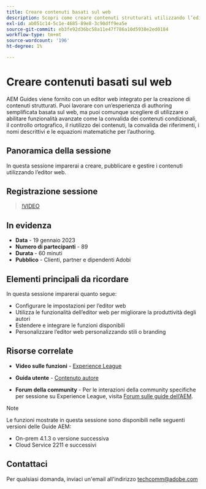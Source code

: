 ```yaml
---
title: Creare contenuti basati sul web
description: Scopri come creare contenuti strutturati utilizzando l’editor web.
exl-id: ab051c14-5c1e-4685-89e8-3c90dff9ea5e
source-git-commit: eb3fe92d36bc58a11e47f786a10d5938e2ed0184
workflow-type: tm+mt
source-wordcount: '196'
ht-degree: 1%

---
```


# Creare contenuti basati sul web

AEM Guides viene fornito con un editor web integrato per la creazione di contenuti strutturati. Puoi lavorare con un’esperienza di authoring semplificata basata sul web, ma puoi comunque scegliere di utilizzare o abilitare funzionalità avanzate come la convalida dei contenuti condizionali, il controllo ortografico, il riutilizzo dei contenuti, la convalida dei riferimenti, i nomi descrittivi e le equazioni matematiche per l’authoring.

## Panoramica della sessione

In questa sessione imparerai a creare, pubblicare e gestire i contenuti utilizzando l’editor web.

## Registrazione sessione

>[!VIDEO](https://video.tv.adobe.com/v/3414171/dita-authoring-ccms-web-author?quality=12&learn=on)

## In evidenza

- **Data** - 19 gennaio 2023
- **Numero di partecipanti** - 89
- **Durata** - 60 minuti
- **Pubblico** - Clienti, partner e dipendenti Adobi

## Elementi principali da ricordare

In questa sessione imparerai quanto segue:
- Configurare le impostazioni per l’editor web
- Utilizza le funzionalità dell’editor web per migliorare la produttività degli autori
- Estendere e integrare le funzioni disponibili
- Personalizzare l’editor web personalizzando stili o branding

## Risorse correlate

- **Video sulle funzioni** -  [Experience League](https://experienceleague.adobe.com/docs/experience-manager-guides-learn/videos/advanced-user-guide/overview.html?lang=en)

- **Guida utente** - [Contenuto autore](https://help.adobe.com/en_US/xml-documentation-for-adobe-experience-manager/index.html#t=DXML-master-map/authoring-content.html)

- **Forum della community** - Per le interazioni della community specifiche per sessione su Experience League, visita  [Forum sulle guide dell’AEM](https://experienceleaguecommunities.adobe.com/t5/experience-manager-guides/bd-p/xml-documentation-discussions).

>[!NOTE]
>
> Le funzioni mostrate in questa sessione sono disponibili nelle seguenti versioni delle Guide AEM:
> - On-prem 4.1.3 o versione successiva
> - Cloud Service 2211 e successivi

## Contattaci

Per qualsiasi domanda, inviaci un&#39;email all&#39;indirizzo <techcomm@adobe.com>
